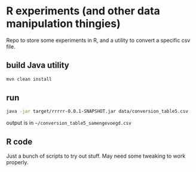 # R experiments (and other data manipulation thingies)

Repo to store some experiments in R, and a utility to convert a specific csv file.

## build Java utility

```bash
mvn clean install 
```

## run

```bash
java -jar target/rrrrr-0.0.1-SNAPSHOT.jar data/conversion_table5.csv  
```

output is in `~/conversion_table5_samengevoegd.csv`

## R code

Just a bunch of scripts to try out stuff. May need some tweaking to work properly. 